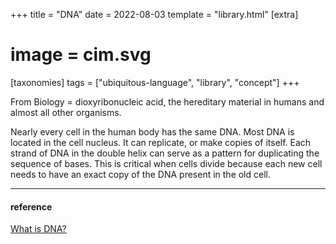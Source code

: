 +++
title = "DNA"
date = 2022-08-03
template = "library.html"
[extra]
#  image = cim.svg
[taxonomies]
   tags = ["ubiquitous-language", "library", "concept"]
+++

From Biology = dioxyribonucleic acid, the hereditary material in humans and almost all other organisms.

Nearly every cell in the human body has the same DNA. Most DNA is located in the cell nucleus. It can replicate, or make copies of itself. Each strand of DNA in the double helix can serve as a pattern for duplicating the sequence of bases. This is critical when cells divide because each new cell needs to have an exact copy of the DNA present in the old cell. 

---
#### reference
[What is DNA?](https://medlineplus.gov/genetics/understanding/basics/dna/)
